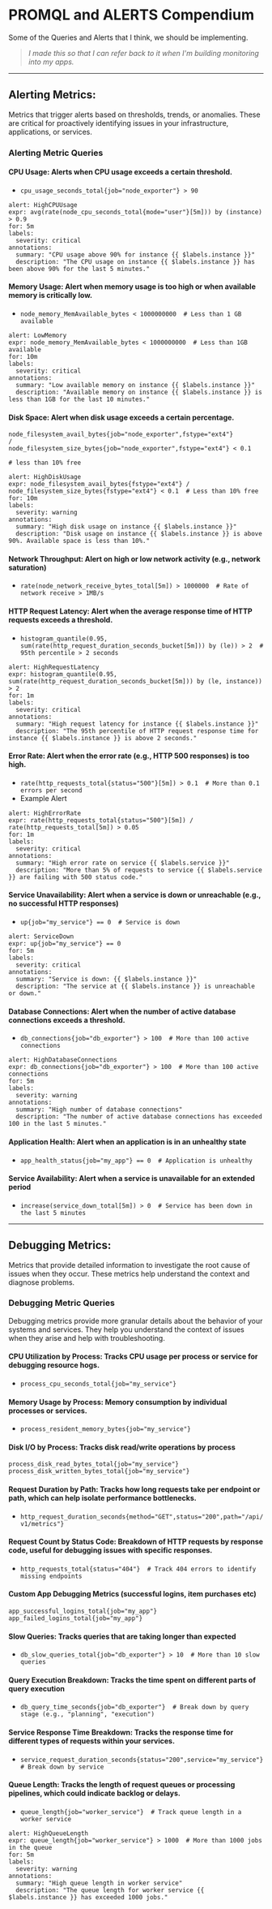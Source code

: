# PROMQL and ALERTS Compendium
Some of the Queries and Alerts that I think, we should be implementing. 
> _I made this so that I can refer back to it when I'm building monitoring into my apps._

---

## Alerting Metrics: 
Metrics that trigger alerts based on thresholds, trends, or anomalies. These are critical for proactively identifying issues in your infrastructure, applications, or services.

### Alerting Metric Queries

#### CPU Usage: Alerts when CPU usage exceeds a certain threshold.
- `cpu_usage_seconds_total{job="node_exporter"} > 90`
```
alert: HighCPUUsage
expr: avg(rate(node_cpu_seconds_total{mode="user"}[5m])) by (instance) > 0.9
for: 5m
labels:
  severity: critical
annotations:
  summary: "CPU usage above 90% for instance {{ $labels.instance }}"
  description: "The CPU usage on instance {{ $labels.instance }} has been above 90% for the last 5 minutes."

```


#### Memory Usage: Alert when memory usage is too high or when available memory is critically low.
- `node_memory_MemAvailable_bytes < 1000000000  # Less than 1 GB available`
```
alert: LowMemory
expr: node_memory_MemAvailable_bytes < 1000000000  # Less than 1GB available
for: 10m
labels:
  severity: critical
annotations:
  summary: "Low available memory on instance {{ $labels.instance }}"
  description: "Available memory on instance {{ $labels.instance }} is less than 1GB for the last 10 minutes."

```


#### Disk Space: Alert when disk usage exceeds a certain percentage.
```
node_filesystem_avail_bytes{job="node_exporter",fstype="ext4"} 
/ 
node_filesystem_size_bytes{job="node_exporter",fstype="ext4"} < 0.1  

# less than 10% free
```

```
alert: HighDiskUsage
expr: node_filesystem_avail_bytes{fstype="ext4"} / node_filesystem_size_bytes{fstype="ext4"} < 0.1  # Less than 10% free
for: 10m
labels:
  severity: warning
annotations:
  summary: "High disk usage on instance {{ $labels.instance }}"
  description: "Disk usage on instance {{ $labels.instance }} is above 90%. Available space is less than 10%."
```

#### Network Throughput: Alert on high or low network activity (e.g., network saturation)
- `rate(node_network_receive_bytes_total[5m]) > 1000000  # Rate of network receive > 1MB/s`


#### HTTP Request Latency: Alert when the average response time of HTTP requests exceeds a threshold.
- `histogram_quantile(0.95, sum(rate(http_request_duration_seconds_bucket[5m])) by (le)) > 2  # 95th percentile > 2 seconds`

```
alert: HighRequestLatency
expr: histogram_quantile(0.95, sum(rate(http_request_duration_seconds_bucket[5m])) by (le, instance)) > 2
for: 1m
labels:
  severity: critical
annotations:
  summary: "High request latency for instance {{ $labels.instance }}"
  description: "The 95th percentile of HTTP request response time for instance {{ $labels.instance }} is above 2 seconds."

```


#### Error Rate: Alert when the error rate (e.g., HTTP 500 responses) is too high.
- `rate(http_requests_total{status="500"}[5m]) > 0.1  # More than 0.1 errors per second`
- Example Alert
```
alert: HighErrorRate
expr: rate(http_requests_total{status="500"}[5m]) / rate(http_requests_total[5m]) > 0.05
for: 1m
labels:
  severity: critical
annotations:
  summary: "High error rate on service {{ $labels.service }}"
  description: "More than 5% of requests to service {{ $labels.service }} are failing with 500 status code."
```


#### Service Unavailability: Alert when a service is down or unreachable (e.g., no successful HTTP responses)
- `up{job="my_service"} == 0  # Service is down`

```
alert: ServiceDown
expr: up{job="my_service"} == 0
for: 5m
labels:
  severity: critical
annotations:
  summary: "Service is down: {{ $labels.instance }}"
  description: "The service at {{ $labels.instance }} is unreachable or down."

```


#### Database Connections: Alert when the number of active database connections exceeds a threshold.
- `db_connections{job="db_exporter"} > 100  # More than 100 active connections`

```
alert: HighDatabaseConnections
expr: db_connections{job="db_exporter"} > 100  # More than 100 active connections
for: 5m
labels:
  severity: warning
annotations:
  summary: "High number of database connections"
  description: "The number of active database connections has exceeded 100 in the last 5 minutes."

```


#### Application Health: Alert when an application is in an unhealthy state
- `app_health_status{job="my_app"} == 0  # Application is unhealthy`


#### Service Availability: Alert when a service is unavailable for an extended period
- `increase(service_down_total[5m]) > 0  # Service has been down in the last 5 minutes`  


---

## Debugging Metrics: 
Metrics that provide detailed information to investigate the root cause of issues when they occur. These metrics help understand the context and diagnose problems.

### Debugging Metric Queries
Debugging metrics provide more granular details about the behavior of your systems and services. They help you understand the context of issues when they arise and help with troubleshooting.


#### CPU Utilization by Process: Tracks CPU usage per process or service for debugging resource hogs.
- `process_cpu_seconds_total{job="my_service"}`


#### Memory Usage by Process: Memory consumption by individual processes or services.
- `process_resident_memory_bytes{job="my_service"}`


#### Disk I/O by Process: Tracks disk read/write operations by process
```
process_disk_read_bytes_total{job="my_service"}
process_disk_written_bytes_total{job="my_service"}

```

#### Request Duration by Path: Tracks how long requests take per endpoint or path, which can help isolate performance bottlenecks.
- `http_request_duration_seconds{method="GET",status="200",path="/api/v1/metrics"}`

#### Request Count by Status Code: Breakdown of HTTP requests by response code, useful for debugging issues with specific responses.
- `http_requests_total{status="404"}  # Track 404 errors to identify missing endpoints`


#### Custom App Debugging Metrics (successful logins, item purchases etc)
```
app_successful_logins_total{job="my_app"}
app_failed_logins_total{job="my_app"}

```

#### Slow Queries: Tracks queries that are taking longer than expected
- `db_slow_queries_total{job="db_exporter"} > 10  # More than 10 slow queries`

#### Query Execution Breakdown: Tracks the time spent on different parts of query execution
- `db_query_time_seconds{job="db_exporter"}  # Break down by query stage (e.g., "planning", "execution")`

#### Service Response Time Breakdown: Tracks the response time for different types of requests within your services.
- `service_request_duration_seconds{status="200",service="my_service"}  # Break down by service`

#### Queue Length: Tracks the length of request queues or processing pipelines, which could indicate backlog or delays.
- `queue_length{job="worker_service"}  # Track queue length in a worker service`

```
alert: HighQueueLength
expr: queue_length{job="worker_service"} > 1000  # More than 1000 jobs in the queue
for: 5m
labels:
  severity: warning
annotations:
  summary: "High queue length in worker service"
  description: "The queue length for worker service {{ $labels.instance }} has exceeded 1000 jobs."

```

